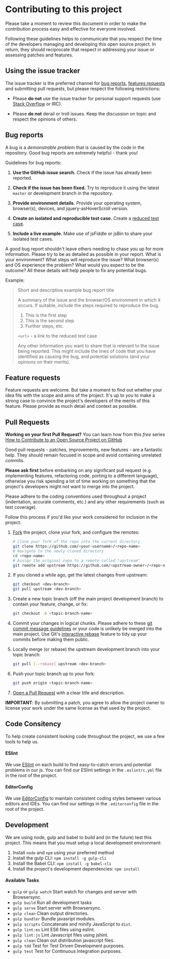 # Contributing to this project

Please take a moment to review this document in order to make the contribution
process easy and effective for everyone involved.

Following these guidelines helps to communicate that you respect the time of
the developers managing and developing this open source project. In return,
they should reciprocate that respect in addressing your issue or assessing
patches and features.


## Using the issue tracker

The issue tracker is the preferred channel for [bug reports](#bug-reports),
[features requests](#feature-requests) and submitting pull requests, but please
respect the following restrictions:

* Please **do not** use the issue tracker for personal support requests (use
  [Stack Overflow](http://stackoverflow.com) or IRC).

* Please **do not** derail or troll issues. Keep the discussion on topic and
  respect the opinions of others.


## Bug reports

A bug is a _demonstrable problem_ that is caused by the code in the repository.
Good bug reports are extremely helpful - thank you!

Guidelines for bug reports:

1. **Use the GitHub issue search.** Check if the issue has already been
   reported.

2. **Check if the issue has been fixed.** Try to reproduce it using the
   latest `master` or development branch in the repository.

3. **Provide environment details.** Provide your operating system, browser(s),
   devices, and jquery-asHoverScroll version.

4. **Create an isolated and reproducible test case.** Create a [reduced test
   case](http://css-tricks.com/6263-reduced-test-cases/).

5. **Include a live example.** Make use of jsFiddle or jsBin to share your
   isolated test cases.

A good bug report shouldn't leave others needing to chase you up for more
information. Please try to be as detailed as possible in your report. What is
your environment? What steps will reproduce the issue? What browser(s) and OS
experience the problem? What would you expect to be the outcome? All these
details will help people to fix any potential bugs.

Example:

> Short and descriptive example bug report title
>
> A summary of the issue and the browser/OS environment in which it occurs. If
> suitable, include the steps required to reproduce the bug.
>
> 1. This is the first step
> 2. This is the second step
> 3. Further steps, etc.
>
> `<url>` - a link to the reduced test case
>
> Any other information you want to share that is relevant to the issue being
> reported. This might include the lines of code that you have identified as
> causing the bug, and potential solutions (and your opinions on their
> merits).


## Feature requests

Feature requests are welcome. But take a moment to find out whether your idea
fits with the scope and aims of the project. It's up to *you* to make a strong
case to convince the project's developers of the merits of this feature. Please
provide as much detail and context as possible.


## Pull Requests

**Working on your first Pull Request?** You can learn how from this *free* series [How to Contribute to an Open Source Project on GitHub](https://egghead.io/series/how-to-contribute-to-an-open-source-project-on-github)

Good pull requests - patches, improvements, new features - are a fantastic
help. They should remain focused in scope and avoid containing unrelated
commits.

**Please ask first** before embarking on any significant pull request (e.g.
implementing features, refactoring code, porting to a different language),
otherwise you risk spending a lot of time working on something that the
project's developers might not want to merge into the project.

Please adhere to the coding conventions used throughout a project (indentation,
accurate comments, etc.) and any other requirements (such as test coverage).

Follow this process if you'd like your work considered for inclusion in the
project:

1. [Fork](http://help.github.com/fork-a-repo/) the project, clone your fork,
   and configure the remotes:

   ```bash
   # Clone your fork of the repo into the current directory
   git clone https://github.com/<your-username>/<repo-name>
   # Navigate to the newly cloned directory
   cd <repo-name>
   # Assign the original repo to a remote called "upstream"
   git remote add upstream https://github.com/<upstream-owner>/<repo-name>
   ```

2. If you cloned a while ago, get the latest changes from upstream:

   ```bash
   git checkout <dev-branch>
   git pull upstream <dev-branch>
   ```

3. Create a new topic branch (off the main project development branch) to
   contain your feature, change, or fix:

   ```bash
   git checkout -b <topic-branch-name>
   ```

4. Commit your changes in logical chunks. Please adhere to these [git commit
   message guidelines](http://tbaggery.com/2008/04/19/a-note-about-git-commit-messages.html)
   or your code is unlikely be merged into the main project. Use Git's
   [interactive rebase](https://help.github.com/articles/interactive-rebase)
   feature to tidy up your commits before making them public.

5. Locally merge (or rebase) the upstream development branch into your topic branch:

   ```bash
   git pull [--rebase] upstream <dev-branch>
   ```

6. Push your topic branch up to your fork:

   ```bash
   git push origin <topic-branch-name>
   ```

7. [Open a Pull Request](https://help.github.com/articles/using-pull-requests/)
    with a clear title and description.

**IMPORTANT**: By submitting a patch, you agree to allow the project owner to
license your work under the same license as that used by the project.


## Code Consitency

To help create consistent looking code throughout the project, we use a few tools to help us. 

#### ESlint
We use [ESlint](http://eslint.org) on each build to find easy-to-catch errors and potential problems in our js.  You can find our ESlint settings in the `.eslintrc.yml` file in the root of the project.

#### EditorConfig

We use [EditorConfig](http://EditorConfig.org) to maintain consistent coding styles between various editors and IDEs.  You can find our settings in the `.editorconfig` file in the root of the project.


## Development

We are using node, gulp and babel to build and (in the future) test this project. This means that you must setup a local development environment:

1. Install `node` and `npm` using your preferred method
2. Install the gulp CLI: `npm install -g gulp-cli`
3. Install the Babel CLI: `npm install -g babel-cli`
4. Install the project's development dependencies: `npm install`

#### Available Tasks
- `gulp` or `gulp watch` Start watch for changes and server with Browsersync.
- `gulp build` Run all development tasks
- `gulp serve` Start server with Browsersync.
- `gulp clean` Clean output directories.
- `gulp bundler` Bundle javasript modules.
- `gulp scripts` Concatenate and minify JavaScript to `dist`.
- `gulp lint:es` Lint ES6 files using eslint.
- `gulp lint:js` Lint Javascript files using jshint.
- `gulp clean` Clean out distribution javascript files.
- `gulp tdd` Test for Test Driven Development purposes.
- `gulp test` Test for Continuous Integration purposes.